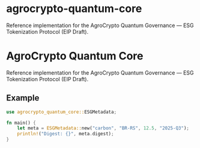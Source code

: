 # agrocrypto-quantum-core
Reference implementation for the AgroCrypto Quantum Governance — ESG Tokenization Protocol (EIP Draft).

# AgroCrypto Quantum Core

Reference implementation for the AgroCrypto Quantum Governance — ESG Tokenization Protocol (EIP Draft).

## Example

```rust
use agrocrypto_quantum_core::ESGMetadata;

fn main() {
    let meta = ESGMetadata::new("carbon", "BR-RS", 12.5, "2025-Q3");
    println!("Digest: {}", meta.digest);
}

